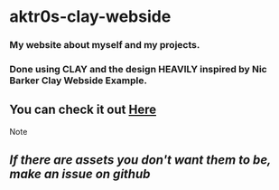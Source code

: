 # aktr0s-clay-webside

### My website about myself and my projects.
### Done using CLAY and the design HEAVILY inspired by Nic Barker Clay Webside Example.

## You can check it out [Here](https://aktr0site.ovh)

> [!NOTE]
> ## ***If there are assets you don't want them to be, make an issue on github***
